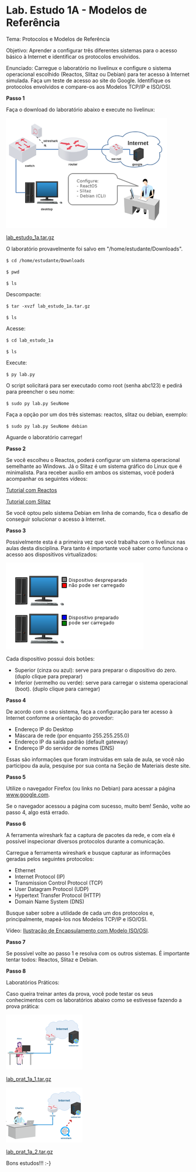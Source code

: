 # Lab. Estudo 1A - Modelos de Referência

Tema: Protocolos e Modelos de Referência

Objetivo:
Aprender a configurar três diferentes sistemas para o acesso básico à Internet e identificar os protocolos envolvidos.

Enunciado:
Carregue o laboratório no livelinux e configure o sistema operacional escolhido (Reactos, Slitaz ou Debian) para ter acesso à Internet simulada. Faça um teste de acesso ao site do Google. Identifique os protocolos envolvidos e compare-os aos Modelos TCP/IP e ISO/OSI.

**Passo 1**

Faça o download do laboratório abaixo e execute no livelinux: 

![](./lab_estudo_1a.png)

[lab_estudo_1a.tar.gz](./lab_estudo_1a.tar.gz)

O laboratório provavelmente foi salvo em "/home/estudante/Downloads".

`$ cd /home/estudante/Downloads`

`$ pwd`

`$ ls`

Descompacte:

`$ tar -xvzf lab_estudo_1a.tar.gz`

`$ ls`

Acesse:

`$ cd lab_estudo_1a`

`$ ls`

Execute:

`$ py lab.py`

O script solicitará para ser executado como root (senha abc123) e pedirá para preencher o seu nome:

`$ sudo py lab.py SeuNome`

Faça a opção por um dos três sistemas: reactos, slitaz ou debian, exemplo:

`$ sudo py lab.py SeuNome debian`

Aguarde o laboratório carregar!

**Passo 2**

Se você escolheu o Reactos, poderá configurar um sistema operacional semelhante ao Windows. Já o Slitaz é um sistema gráfico do Linux que é minimalista. Para receber auxílio em ambos os sistemas, você poderá acompanhar os seguintes vídeos: 

[Tutorial com Reactos](https://www.youtube.com/watch?v=FLSO8QYKEiI)

[Tutorial com Slitaz](https://www.youtube.com/watch?v=x3jRjl4rLAc)

Se você optou pelo sistema Debian em linha de comando, fica o desafio de conseguir solucionar o acesso à Internet. 

**Passo 3**

Possivelmente esta é a primeira vez que você trabalha com o livelinux nas aulas desta disciplina. Para tanto é importante você saber como funciona o acesso aos dispositivos virtualizados: 

![](./lab_estudo_1a_2.png)

Cada dispositivo possui dois botões:
- Superior (cinza ou azul): serve para preparar o dispositivo do zero. (duplo clique para preparar)
- Inferior (vermelho ou verde): serve para carregar o sistema operacional (boot). (duplo clique para carregar)

**Passo 4**

De acordo com o seu sistema, faça a configuração para ter acesso à Internet conforme a orientação do provedor:

- Endereço IP do Desktop
- Máscara de rede (por enquanto 255.255.255.0)
- Endereço IP da saída padrão (default gateway)
- Endereço IP do servidor de nomes (DNS)

Essas são informações que foram instruídas em sala de aula, se você não participou da aula, pesquise por sua conta na Seção de Materiais deste site.

**Passo 5**

Utilize o navegador Firefox (ou links no Debian) para acessar a página www.google.com.

Se o navegador acessou a página com sucesso, muito bem! Senão, volte ao passo 4, algo está errado.

**Passo 6**

A ferramenta wireshark faz a captura de pacotes da rede, e com ela é possível inspecionar diversos protocolos durante a comunicação.

Carregue a ferramenta wireshark e busque capturar as informações geradas pelos seguintes protocolos:
- Ethernet
- Internet Protocol (IP)
- Transmission Control Protocol (TCP)
- User Datagram Protocol (UDP)
- Hypertext Transfer Protocol (HTTP)
- Domain Name System (DNS)

Busque saber sobre a utilidade de cada um dos protocolos e, principalmente, mapeá-los nos Modelos TCP/IP e ISO/OSI.

Vídeo: [Ilustração de Encapsulamento com Modelo ISO/OSI](https://www.youtube.com/watch?v=pINMJxNX1q4).

**Passo 7**

Se possível volte ao passo 1 e resolva com os outros sistemas. É importante tentar todos: Reactos, Slitaz e Debian.

**Passo 8**

Laboratórios Práticos:

Caso queira treinar antes da prova, você pode testar os seus conhecimentos com os laboratórios abaixo como se estivesse fazendo a prova prática: 

![](./lab_prat_1a_1.png)

[lab_prat_1a_1.tar.gz](./lab_prat_1a_1.tar.gz)

![](./lab_prat_1a_2.png)

[lab_prat_1a_2.tar.gz](./lab_prat_1a_2.tar.gz)

Bons estudos!!! :-}


